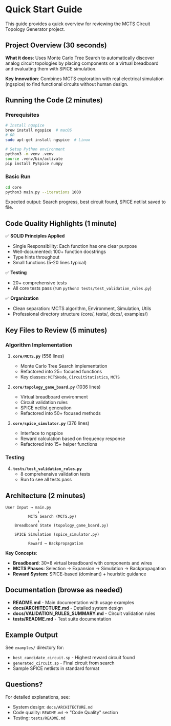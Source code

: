 # Quick Start Guide

This guide provides a quick overview for reviewing the MCTS Circuit Topology Generator project.

## Project Overview (30 seconds)

**What it does**: Uses Monte Carlo Tree Search to automatically discover analog circuit topologies by placing components on a virtual breadboard and evaluating them with SPICE simulation.

**Key Innovation**: Combines MCTS exploration with real electrical simulation (ngspice) to find functional circuits without human design.

## Running the Code (2 minutes)

### Prerequisites
```bash
# Install ngspice
brew install ngspice  # macOS
# OR
sudo apt-get install ngspice  # Linux

# Setup Python environment
python3 -m venv .venv
source .venv/bin/activate
pip install PySpice numpy
```

### Basic Run
```bash
cd core
python3 main.py --iterations 1000
```

Expected output: Search progress, best circuit found, SPICE netlist saved to file.

## Code Quality Highlights (1 minute)

✅ **SOLID Principles Applied**
- Single Responsibility: Each function has one clear purpose
- Well-documented: 100+ function docstrings
- Type hints throughout
- Small functions (5-20 lines typical)

✅ **Testing**
- 20+ comprehensive tests
- All core tests pass (run `python3 tests/test_validation_rules.py`)

✅ **Organization**
- Clean separation: MCTS algorithm, Environment, Simulation, Utils
- Professional directory structure (core/, tests/, docs/, examples/)

## Key Files to Review (5 minutes)

### Algorithm Implementation
1. **`core/MCTS.py`** (556 lines)
   - Monte Carlo Tree Search implementation
   - Refactored into 25+ focused functions
   - Key classes: `MCTSNode`, `CircuitStatistics`, `MCTS`

2. **`core/topology_game_board.py`** (1036 lines)
   - Virtual breadboard environment
   - Circuit validation rules
   - SPICE netlist generation
   - Refactored into 50+ focused methods

3. **`core/spice_simulator.py`** (376 lines)
   - Interface to ngspice
   - Reward calculation based on frequency response
   - Refactored into 15+ helper functions

### Testing
4. **`tests/test_validation_rules.py`**
   - 8 comprehensive validation tests
   - Run to see all tests pass

## Architecture (2 minutes)

```
User Input → main.py
              ↓
          MCTS Search (MCTS.py)
              ↓
    Breadboard State (topology_game_board.py)
              ↓
    SPICE Simulation (spice_simulator.py)
              ↓
          Reward → Backpropagation
```

**Key Concepts**:
- **Breadboard**: 30×8 virtual breadboard with components and wires
- **MCTS Phases**: Selection → Expansion → Simulation → Backpropagation
- **Reward System**: SPICE-based (dominant) + heuristic guidance

## Documentation (browse as needed)

- **README.md** - Main documentation with usage examples
- **docs/ARCHITECTURE.md** - Detailed system design
- **docs/VALIDATION_RULES_SUMMARY.md** - Circuit validation rules
- **tests/README.md** - Test suite documentation

## Example Output

See `examples/` directory for:
- `best_candidate_circuit.sp` - Highest reward circuit found
- `generated_circuit.sp` - Final circuit from search
- Sample SPICE netlists in standard format

## Questions?

For detailed explanations, see:
- System design: `docs/ARCHITECTURE.md`
- Code quality: `README.md` → "Code Quality" section
- Testing: `tests/README.md`
